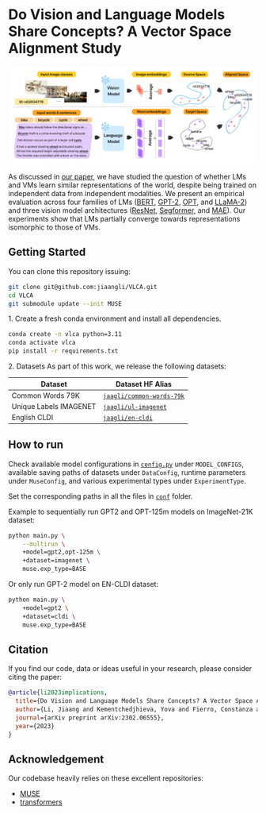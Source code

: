 # Do Vision and Language Models Share Concepts? A Vector Space Alignment Study

<p align="center">
  <img src="assets/steps.png"/>
</p>

As discussed in [our paper](https://arxiv.org/abs/2302.06555), we have studied the question of whether LMs and VMs learn similar representations of the world, despite being trained on independent data from independent modalities. We present an empirical evaluation across four families of LMs ([BERT](https://arxiv.org/abs/1810.04805), [GPT-2](https://cdn.openai.com/better-language-models/language_models_are_unsupervised_multitask_learners.pdf), [OPT](https://arxiv.org/abs/2205.01068), and [LLaMA-2](https://arxiv.org/abs/2307.09288)) and three vision model architectures ([ResNet](https://arxiv.org/abs/1512.03385), [Segformer](https://arxiv.org/abs/2105.15203), and [MAE](https://arxiv.org/abs/2111.06377)). Our experiments show that LMs partially converge towards representations isomorphic to those of VMs.

## Getting Started
You can clone this repository issuing:
```bash
git clone git@github.com:jiaangli/VLCA.git
cd VLCA
git submodule update --init MUSE
```

1\. Create a fresh conda environment and install all dependencies.
```bash
conda create -n vlca python=3.11
conda activate vlca
pip install -r requirements.txt
```
2\. Datasets
As part of this work, we release the following datasets:

| Dataset | Dataset HF Alias |
| ---------- | ----------- |
| Common Words 79K | [`jaagli/common-words-79k`](https://huggingface.co/datasets/jaagli/common-words-79k)
| Unique Labels IMAGENET | [`jaagli/ul-imagenet`](https://huggingface.co/datasets/jaagli/ul-imagenet)
| English CLDI | [`jaagli/en-cldi`](https://huggingface.co/datasets/jaagli/en-cldi)

## How to run

Check available model configurations in [`config.py`](./src/config.py) under `MODEL_CONFIGS`, available saving paths of datasets under `DataConfig`, runtime parameters under `MuseConfig`, and various experimental types under `ExperimentType`.

Set the corresponding paths in all the files in [`conf`](./conf) folder.

Example to sequentially run GPT2 and OPT-125m models on ImageNet-21K dataset:

```bash
python main.py \
    --multirun \
    +model=gpt2,opt-125m \
    +dataset=imagenet \
    muse.exp_type=BASE
```
Or only run GPT-2 model on EN-CLDI dataset:
```bash
python main.py \
    +model=gpt2 \
    +dataset=cldi \
    muse.exp_type=BASE
```

## Citation
If you find our code, data or ideas useful in your research, please consider citing the paper:
```bibtex
@article{li2023implications,
  title={Do Vision and Language Models Share Concepts? A Vector Space Alignment Study},
  author={Li, Jiaang and Kementchedjhieva, Yova and Fierro, Constanza and S{\o}gaard, Anders},
  journal={arXiv preprint arXiv:2302.06555},
  year={2023}
}
```

## Acknowledgement

Our codebase heavily relies on these excellent repositories:
- [MUSE](https://github.com/facebookresearch/MUSE)
- [transformers](https://github.com/huggingface/transformers)